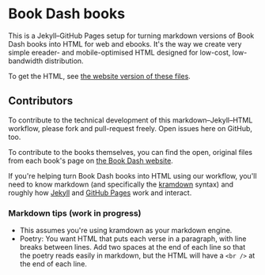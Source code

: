 # Book Dash books

This is a Jekyll–GitHub Pages setup for turning markdown versions of Book Dash books into HTML for web and ebooks. It's the way we create very simple ereader- and mobile-optimised HTML designed for low-cost, low-bandwidth distribution.

To get the HTML, see [the website version of these files](http://bookdash.github.io/bookdash-books/).

## Contributors

To contribute to the technical development of this markdown–Jekyll–HTML workflow, please fork and pull-request freely. Open issues here on GitHub, too.

To contribute to the books themselves, you can find the open, original files from each book's page on [the Book Dash website](http://bookdash.org).

If you're helping turn Book Dash books into HTML using our workflow, you'll need to know markdown (and specifically the [kramdown](http://kramdown.gettalong.org/) syntax) and roughly how [Jekyll](http://jekyllrb.com/) and [GitHub Pages](https://pages.github.com/) work and interact.

### Markdown tips (work in progress)

* This assumes you're using kramdown as your markdown engine.
* Poetry: You want HTML that puts each verse in a paragraph, with line breaks between lines. Add two spaces at the end of each line so that the poetry reads easily in markdown, but the HTML will have a `<br />` at the end of each line.
